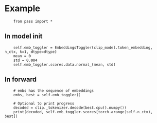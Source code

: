 # Example

        from pass import *

## In model init
        self.emb_toggler = EmbeddingsToggler(clip_model.token_embedding, n_ctx, k=1, dtype=dtype)
        mean = 0
        std = 0.004
        self.emb_toggler.scores.data.normal_(mean, std)

## In forward
        # embs has the sequence of embeddings
        embs, best = self.emb_toggler()

        # Optional to print progress
        decoded = clip._tokenizer.decode(best.cpu().numpy())
        print(decoded, self.emb_toggler.scores[torch.arange(self.n_ctx), best])
